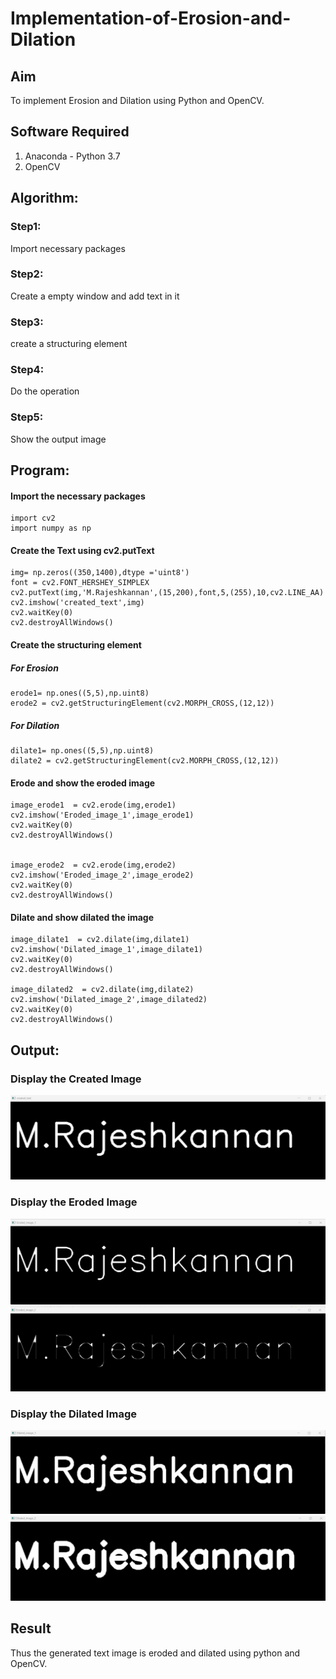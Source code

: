 # Implementation-of-Erosion-and-Dilation
## Aim
To implement Erosion and Dilation using Python and OpenCV.
## Software Required
1. Anaconda - Python 3.7
2. OpenCV

## Algorithm:
### Step1:
Import necessary packages
### Step2:
Create a empty window and add text in it

### Step3:

create a structuring element

### Step4:

Do the operation

### Step5:

Show the output image

 
## Program:

#### Import the necessary packages
```
import cv2
import numpy as np
```
#### Create the Text using cv2.putText
```
img= np.zeros((350,1400),dtype ='uint8')
font = cv2.FONT_HERSHEY_SIMPLEX
cv2.putText(img,'M.Rajeshkannan',(15,200),font,5,(255),10,cv2.LINE_AA)
cv2.imshow('created_text',img)
cv2.waitKey(0)
cv2.destroyAllWindows()
```
#### Create the structuring element

##### For Erosion
```
erode1= np.ones((5,5),np.uint8)
erode2 = cv2.getStructuringElement(cv2.MORPH_CROSS,(12,12))
```
##### For Dilation

```
dilate1= np.ones((5,5),np.uint8)
dilate2 = cv2.getStructuringElement(cv2.MORPH_CROSS,(12,12))
```
#### Erode and show the eroded image
```
image_erode1  = cv2.erode(img,erode1)
cv2.imshow('Eroded_image_1',image_erode1)
cv2.waitKey(0)
cv2.destroyAllWindows()


image_erode2  = cv2.erode(img,erode2)
cv2.imshow('Eroded_image_2',image_erode2)
cv2.waitKey(0)
cv2.destroyAllWindows()
```
#### Dilate  and show dilated the image
```
image_dilate1  = cv2.dilate(img,dilate1)
cv2.imshow('Dilated_image_1',image_dilate1)
cv2.waitKey(0)
cv2.destroyAllWindows()

image_dilated2  = cv2.dilate(img,dilate2)
cv2.imshow('Dilated_image_2',image_dilated2)
cv2.waitKey(0)
cv2.destroyAllWindows()
```
## Output:

### Display the Created  Image

![OP](OP1.PNG)
### Display the Eroded Image

![OP](OP2.PNG)
![OP](OP3.PNG)
### Display the Dilated Image
![OP](OP4.PNG)
![OP](OP5.PNG)
## Result
Thus the generated text image is eroded and dilated using python and OpenCV.

